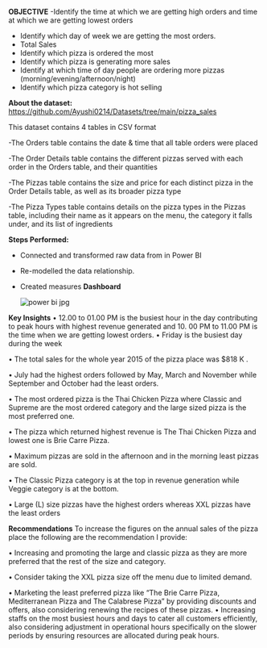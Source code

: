 **OBJECTIVE**
-Identify the time at which we are getting high orders and time at which we are getting lowest orders
- Identify which day of week we are getting the most orders.
- Total Sales
-  Identify which pizza is ordered the most
-  Identify which pizza is generating more sales
-  Identify at which time of day people are ordering more pizzas (morning/evening/afternoon/night)
-  Identify which pizza category is hot selling

**About the dataset:**
https://github.com/Ayushi0214/Datasets/tree/main/pizza_sales

This dataset contains 4 tables in CSV format

-The Orders table contains the date & time that all table orders were placed

-The Order Details table contains the different pizzas served with each order in the Orders table, and their quantities

-The Pizzas table contains the size and price for each distinct pizza in the Order Details table, as well as its broader pizza type

-The Pizza Types table contains details on the pizza types in the Pizzas table, including their name as it appears on the menu, the category it falls under, and its list of ingredients

**Steps Performed:**
- Connected and transformed raw data from in Power BI
- Re-modelled the data relationship.
- Created measures 
**Dashboard**

  ![power bi jpg](https://github.com/user-attachments/assets/419adfa0-8281-4b91-931a-f27ac04bf60d)

**Key Insights**
•	12.00 to 01.00 PM is the busiest hour in the day contributing to peak hours with highest revenue generated and 10. 00 PM to 11.00 PM is the time when we are getting lowest orders.
•	Friday is the busiest day during the week

•	The total sales for the whole year 2015 of the pizza place was $818 K . 

•	July had the highest orders followed by May, March and November while September and October had the least orders.

•	The most ordered pizza is the Thai Chicken Pizza where Classic and Supreme are the most ordered category and the large sized pizza is the most preferred one.

•	The pizza which returned highest revenue is The Thai Chicken Pizza and lowest one is Brie Carre Pizza.

•	Maximum pizzas are sold in the afternoon and in the morning least pizzas are sold.

•	The Classic Pizza category is at the top in revenue generation while Veggie category is at the bottom.

•	Large (L) size pizzas have the highest orders whereas XXL pizzas have the least orders 


**Recommendations**
To increase the figures on the annual sales of the pizza place the following are the recommendation I provide:

•	Increasing and promoting the large and classic pizza as they are more preferred that the rest of the size and category.

•	Consider taking the XXL pizza size off the menu due to limited demand.

•	Marketing the least preferred pizza like “The Brie Carre Pizza, Mediterranean Pizza and The Calabrese Pizza” by providing discounts and offers, also considering renewing the recipes of these pizzas.
•	Increasing staffs on the most busiest hours and days to cater all customers efficiently, also considering adjustment in operational hours specifically on the slower periods by ensuring resources are allocated during peak hours.



